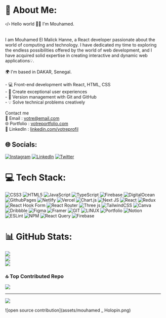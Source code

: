 # 💫 About Me:
‹/› Hello world 👋🏽 I'm Mouhamed.<br><br><br>I am Mouhamed El Malick Hanne, a React developer passionate about the world of computing and technology. I have dedicated my time to exploring the endless possibilities offered by the world of web development, and I have acquired solid expertise in creating interactive and dynamic web applications💡.<br><br>🌍  I'm based in DAKAR, Senegal.<br><br>- 💻 Front-end development with React, HTML, CSS<br>- 🔧 Create exceptional user experiences<br>- 📁 Version management with Git and GitHub<br>- 💡 Solve technical problems creatively<br><br>Contact me<br>📧 Email : [votre@email.com](mailto:mouhamedhanne72@gmail.com)<br>🌐 Portfolio : [votreportfolio.com](https://www.votreportfolio.com)<br>📲 LinkedIn : [linkedin.com/votreprofil](https://www.linkedin.com/votreprofil)<br>


## 🌐 Socials:
[![Instagram](https://img.shields.io/badge/Instagram-%23E4405F.svg?logo=Instagram&logoColor=white)](
https://www.instagram.com/geek___genius/) [![LinkedIn](https://img.shields.io/badge/LinkedIn-%230077B5.svg?logo=linkedin&logoColor=white)](https://linkedin.com/in/mouhamed) [![Twitter](https://img.shields.io/badge/Twitter-%231DA1F2.svg?logo=Twitter&logoColor=white)](https://twitter.com/@MouhamedHanne13) 

# 💻 Tech Stack:
![CSS3](https://img.shields.io/badge/css3-%231572B6.svg?style=for-the-badge&logo=css3&logoColor=white) ![HTML5](https://img.shields.io/badge/html5-%23E34F26.svg?style=for-the-badge&logo=html5&logoColor=white) ![JavaScript](https://img.shields.io/badge/javascript-%23323330.svg?style=for-the-badge&logo=javascript&logoColor=%23F7DF1E) ![TypeScript](https://img.shields.io/badge/typescript-%23007ACC.svg?style=for-the-badge&logo=typescript&logoColor=white) ![Firebase](https://img.shields.io/badge/firebase-%23039BE5.svg?style=for-the-badge&logo=firebase) ![DigitalOcean](https://img.shields.io/badge/DigitalOcean-%230167ff.svg?style=for-the-badge&logo=digitalOcean&logoColor=white) ![GithubPages](https://img.shields.io/badge/github%20pages-121013?style=for-the-badge&logo=github&logoColor=white) ![Netlify](https://img.shields.io/badge/netlify-%23000000.svg?style=for-the-badge&logo=netlify&logoColor=#00C7B7) ![Vercel](https://img.shields.io/badge/vercel-%23000000.svg?style=for-the-badge&logo=vercel&logoColor=white) ![Chart.js](https://img.shields.io/badge/chart.js-F5788D.svg?style=for-the-badge&logo=chart.js&logoColor=white) ![Next JS](https://img.shields.io/badge/Next-black?style=for-the-badge&logo=next.js&logoColor=white) ![React](https://img.shields.io/badge/react-%2320232a.svg?style=for-the-badge&logo=react&logoColor=%2361DAFB) ![Redux](https://img.shields.io/badge/redux-%23593d88.svg?style=for-the-badge&logo=redux&logoColor=white) ![React Hook Form](https://img.shields.io/badge/React%20Hook%20Form-%23EC5990.svg?style=for-the-badge&logo=reacthookform&logoColor=white) ![React Router](https://img.shields.io/badge/React_Router-CA4245?style=for-the-badge&logo=react-router&logoColor=white) ![Three js](https://img.shields.io/badge/threejs-black?style=for-the-badge&logo=three.js&logoColor=white) ![TailwindCSS](https://img.shields.io/badge/tailwindcss-%2338B2AC.svg?style=for-the-badge&logo=tailwind-css&logoColor=white) ![Canva](https://img.shields.io/badge/Canva-%2300C4CC.svg?style=for-the-badge&logo=Canva&logoColor=white) ![Dribbble](https://img.shields.io/badge/Dribbble-EA4C89?style=for-the-badge&logo=dribbble&logoColor=white) ![Figma](https://img.shields.io/badge/figma-%23F24E1E.svg?style=for-the-badge&logo=figma&logoColor=white) ![Framer](https://img.shields.io/badge/Framer-black?style=for-the-badge&logo=framer&logoColor=blue) ![GIT](https://img.shields.io/badge/Git-fc6d26?style=for-the-badge&logo=git&logoColor=white) ![LINUX](https://img.shields.io/badge/Linux-FCC624?style=for-the-badge&logo=linux&logoColor=black) ![Portfolio](https://img.shields.io/badge/Portfolio-%23000000.svg?style=for-the-badge&logo=firefox&logoColor=#FF7139) ![Notion](https://img.shields.io/badge/Notion-%23000000.svg?style=for-the-badge&logo=notion&logoColor=white) ![ESLint](https://img.shields.io/badge/ESLint-4B3263?style=for-the-badge&logo=eslint&logoColor=white) ![NPM](https://img.shields.io/badge/NPM-%23CB3837.svg?style=for-the-badge&logo=npm&logoColor=white) ![React Query](https://img.shields.io/badge/-React%20Query-FF4154?style=for-the-badge&logo=react%20query&logoColor=white) ![Firebase](https://img.shields.io/badge/Firebase-039BE5?style=for-the-badge&logo=Firebase&logoColor=white)
# 📊 GitHub Stats:
![](https://github-readme-stats.vercel.app/api?username=mouhamedhanne&theme=dark&hide_border=false&include_all_commits=true&count_private=true)<br/>
![](https://github-readme-streak-stats.herokuapp.com/?user=mouhamedhanne&theme=dark&hide_border=false)<br/>
![](https://github-readme-stats.vercel.app/api/top-langs/?username=mouhamedhanne&theme=dark&hide_border=false&include_all_commits=true&count_private=true&layout=compact)

### 🔝 Top Contributed Repo
![](https://github-contributor-stats.vercel.app/api?username=mouhamedhanne&limit=5&theme=dark&combine_all_yearly_contributions=true)

---
[![](https://visitcount.itsvg.in/api?id=mouhamedhanne&icon=0&color=0)](https://visitcount.itsvg.in)


![open source contribution](assets/mouhamed _ Holopin.png)

<!-- Proudly created with GPRM ( https://gprm.itsvg.in ) -->
